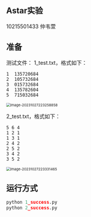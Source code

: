 ## Astar实验

10215501433 仲韦萱

## 准备
测试文件：
1_test.txt，格式如下：
```
1  135720684
2  105732684
3  015732684
4  135782604
5  715032684
```
<img src="C:\Users\47517\AppData\Roaming\Typora\typora-user-images\image-20231027223258858.png" alt="image-20231027223258858" style="zoom:67%;" />


2_test.txt，格式如下：
```
5 6 4
1 2 1
1 3 1
2 4 2
2 5 2
3 4 2
3 5 2
```
<img src="C:\Users\47517\AppData\Roaming\Typora\typora-user-images\image-20231027223331465.png" alt="image-20231027223331465" style="zoom:67%;" />   

## 运行方式

```python
python 1_success.py
python 2_success.py
```
